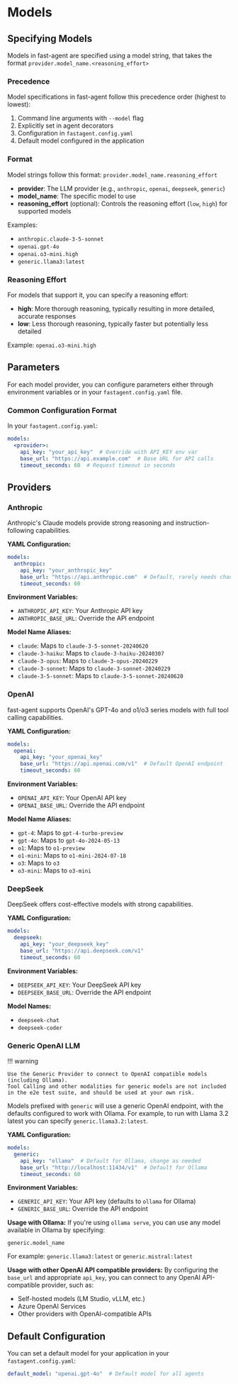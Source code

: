# Models

## Specifying Models

Models in fast-agent are specified using a model string, that takes the format `provider.model_name.<reasoning_effort>`

### Precedence

Model specifications in fast-agent follow this precedence order (highest to lowest):

1. Command line arguments with `--model` flag
2. Explicitly set in agent decorators
3. Configuration in `fastagent.config.yaml`
4. Default model configured in the application

### Format

Model strings follow this format: `provider.model_name.reasoning_effort`

- **provider**: The LLM provider (e.g., `anthropic`, `openai`, `deepseek`, `generic`)
- **model_name**: The specific model to use
- **reasoning_effort** (optional): Controls the reasoning effort (`low`, `high`) for supported models

Examples:
- `anthropic.claude-3-5-sonnet`
- `openai.gpt-4o`
- `openai.o3-mini.high`
- `generic.llama3:latest`

### Reasoning Effort

For models that support it, you can specify a reasoning effort:

- **high**: More thorough reasoning, typically resulting in more detailed, accurate responses
- **low**: Less thorough reasoning, typically faster but potentially less detailed

Example: `openai.o3-mini.high`

## Parameters

For each model provider, you can configure parameters either through environment variables or in your `fastagent.config.yaml` file.

### Common Configuration Format

In your `fastagent.config.yaml`:

```yaml
models:
  <provider>:
    api_key: "your_api_key"  # Override with API_KEY env var
    base_url: "https://api.example.com"  # Base URL for API calls
    timeout_seconds: 60  # Request timeout in seconds
```

## Providers

### Anthropic

Anthropic's Claude models provide strong reasoning and instruction-following capabilities.

**YAML Configuration:**
```yaml
models:
  anthropic:
    api_key: "your_anthropic_key"
    base_url: "https://api.anthropic.com"  # Default, rarely needs changing
    timeout_seconds: 60
```

**Environment Variables:**
- `ANTHROPIC_API_KEY`: Your Anthropic API key
- `ANTHROPIC_BASE_URL`: Override the API endpoint

**Model Name Aliases:**
- `claude`: Maps to `claude-3-5-sonnet-20240620`
- `claude-3-haiku`: Maps to `claude-3-haiku-20240307`
- `claude-3-opus`: Maps to `claude-3-opus-20240229`
- `claude-3-sonnet`: Maps to `claude-3-sonnet-20240229`
- `claude-3-5-sonnet`: Maps to `claude-3-5-sonnet-20240620`

### OpenAI

fast-agent supports OpenAI's GPT-4o and o1/o3 series models with full tool calling capabilities.

**YAML Configuration:**
```yaml
models:
  openai:
    api_key: "your_openai_key"
    base_url: "https://api.openai.com/v1"  # Default OpenAI endpoint
    timeout_seconds: 60
```

**Environment Variables:**
- `OPENAI_API_KEY`: Your OpenAI API key
- `OPENAI_BASE_URL`: Override the API endpoint

**Model Name Aliases:**
- `gpt-4`: Maps to `gpt-4-turbo-preview`
- `gpt-4o`: Maps to `gpt-4o-2024-05-13`
- `o1`: Maps to `o1-preview`
- `o1-mini`: Maps to `o1-mini-2024-07-18`
- `o3`: Maps to `o3`
- `o3-mini`: Maps to `o3-mini`

### DeepSeek

DeepSeek offers cost-effective models with strong capabilities.

**YAML Configuration:**
```yaml
models:
  deepseek:
    api_key: "your_deepseek_key"
    base_url: "https://api.deepseek.com/v1"
    timeout_seconds: 60
```

**Environment Variables:**
- `DEEPSEEK_API_KEY`: Your DeepSeek API key
- `DEEPSEEK_BASE_URL`: Override the API endpoint

**Model Names:**
- `deepseek-chat`
- `deepseek-coder`

### Generic OpenAI LLM

!!! warning

    Use the Generic Provider to connect to OpenAI compatible models (including Ollama).
    Tool Calling and other modalities for generic models are not included in the e2e test suite, and should be used at your own risk.

Models prefixed with `generic` will use a generic OpenAI endpoint, with the defaults configured to work with Ollama. For example, to run with Llama 3.2 latest you can specify `generic.llama3.2:latest`. 

**YAML Configuration:**
```yaml
models:
  generic:
    api_key: "ollama"  # Default for Ollama, change as needed
    base_url: "http://localhost:11434/v1"  # Default for Ollama
    timeout_seconds: 60
```

**Environment Variables:**
- `GENERIC_API_KEY`: Your API key (defaults to `ollama` for Ollama)
- `GENERIC_BASE_URL`: Override the API endpoint

**Usage with Ollama:**
If you're using `ollama serve`, you can use any model available in Ollama by specifying:
```
generic.model_name
```

For example: `generic.llama3:latest` or `generic.mistral:latest`

**Usage with other OpenAI API compatible providers:**
By configuring the `base_url` and appropriate `api_key`, you can connect to any OpenAI API-compatible provider, such as:

- Self-hosted models (LM Studio, vLLM, etc.)
- Azure OpenAI Services
- Other providers with OpenAI-compatible APIs

## Default Configuration

You can set a default model for your application in your `fastagent.config.yaml`:

```yaml
default_model: "openai.gpt-4o"  # Default model for all agents
```
